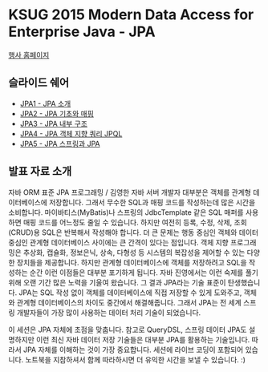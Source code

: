 # KSUG 2015 Modern Data Access for Enterprise Java - JPA

[행사 홈페이지](http://www.ksug.org/seminar/20150801/)

## 슬라이드 쉐어
- [JPA1 - JPA 소개](http://www.slideshare.net/zipkyh/ksug2015-jpa1-jpa-51213397)
- [JPA2 - JPA 기초와 매핑](http://www.slideshare.net/zipkyh/ksug2015-jpa2-jpa?related=1)
- [JPA3 - JPA 내부 구조](http://www.slideshare.net/zipkyh/ksug2015-jpa3-jpa?related=2)
- [JPA4 - JPA 객체 지향 쿼리 JPQL](http://www.slideshare.net/zipkyh/ksug2015-jpa4?related=3)
- [JPA5 - JPA 스프링과 JPA](http://www.slideshare.net/zipkyh/ksug2015-jpa5-jpa?related=4)

## 발표 자료 소개

자바 ORM 표준 JPA 프로그래밍 / 김영한
자바 서버 개발자 대부분은 객체를 관계형 데이터베이스에 저장합니다. 그래서 무수한 SQL과 매핑 코드를 작성하는데 많은 시간을 소비합니다. 마이바티스(MyBatis)나 스프링의 JdbcTemplate 같은 SQL 매퍼를 사용하면 매핑 코드를 어느정도 줄일 수 있습니다. 하지만 여전히 등록, 수정, 삭제, 조회(CRUD)용 SQL은 반복해서 작성해야 합니다.
더 큰 문제는 행동 중심인 객체와 데이터 중심인 관계형 데이터베이스 사이에는 큰 간격이 있다는 점입니다. 객체 지향 프로그래밍은 추상화, 캡슐화, 정보은닉, 상속, 다형성 등 시스템의 복잡성을 제어할 수 있는 다양한 장치들을 제공합니다. 하지만 관계형 데이터베이스에 객체를 저장하려고 SQL을 작성하는 순간 이런 이점들은 대부분 포기하게 됩니다. 자바 진영에서는 이런 숙제를 풀기 위해 오랜 기간 많은 노력을 기울여 왔습니다. 그 결과 JPA라는 기술 표준이 탄생했습니다. JPA는 SQL 작성 없이 객체를 데이터베이스에 직접 저장할 수 있게 도와주고, 객체와 관계형 데이터베이스의 차이도 중간에서 해결해줍니다. 그래서 JPA는 전 세계 스프링 개발자들이 가장 많이 사용하는 데이터 처리 기술이 되었습니다.

이 세션은 JPA 자체에 초점을 맞춥니다. 참고로 QueryDSL, 스프링 데이터 JPA도 설명하지만 이런 최신 자바 데이터 저장 기술들은 대부분 JPA를 활용하는 기술입니다. 따라서 JPA 자체를 이해하는 것이 가장 중요합니다.
세션에 라이브 코딩이 포함되어 있습니다. 노트북을 지참하셔서 함께 따라하시면 더 유익한 시간을 보낼 수 있습니다. :)